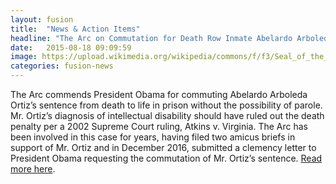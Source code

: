 ```yaml
---
layout: fusion
title:  "News & Action Items"
headline: "The Arc on Commutation for Death Row Inmate Abelardo Arboleda Ortiz"
date:   2015-08-18 09:09:59
image: https://upload.wikimedia.org/wikipedia/commons/f/f3/Seal_of_the_United_States_Supreme_Court.svg
categories: fusion-news
---
```

<p>The Arc commends President Obama for commuting Abelardo Arboleda Ortiz’s sentence from death to life in prison without the possibility of parole. Mr. Ortiz’s diagnosis of intellectual disability should have ruled out the death penalty per a 2002 Supreme Court ruling, Atkins v. Virginia. The Arc has been involved in this case for years, having filed two amicus briefs in support of Mr. Ortiz and in December 2016, submitted a clemency letter to President Obama requesting the commutation of Mr. Ortiz’s sentence. <a href="https://blog.thearc.org/2017/01/18/justice-abelardo-arboleda-ortiz-final-days-presidency/">Read more here</a>.</p>